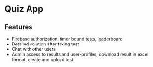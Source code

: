 # Quiz App 

## Features

- Firebase authorization, timer bound tests, leaderboard 
- Detailed solution after taking test
- Chat with other users 
- Admin access to results and user-profiles, download result in excel format, create and upload test 
